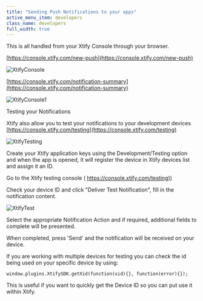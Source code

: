 ```yaml
---
title: "Sending Push Notifications to your apps"
active_menu_item: developers
class_name: developers
full_width: true
---
```



This is all handled from your Xtify Console through your browser.

[https://console.xtify.com/new-push](https://console.xtify.com/new-push)

![XtifyConsole](/img/docs/xtifyconsole.zoom59.png)

[https://console.xtify.com/notification-summary](https://console.xtify.com/notification-summary)

![XtifyConsole1](/img/docs/xtifyconsole1.zoom59.png)

Testing your Notifications

Xtify also allow you to test your notifications to your development devices [https://console.xtify.com/testing](https://console.xtify.com/testing)

![XtifyTesting](/img/docs/xtifytesting.zoom62.png)

Create your Xtify application keys using the Development/Testing option and when the app is opened, it will register the device in Xtify devices list and assign it an ID.

Go to the Xtify testing console ( [https://console.xtify.com/testing)](https://console.xtify.com/testing))

Check your device ID and click "Deliver Test Notification", fill in the notification content.

![XtifyTest](/img/docs/xtifytest.zoom64.png)

Select the appropriate Notification Action and if required, additional fields to complete will be presented.

When completed, press 'Send' and the notification will be received on your device.

If you are working with multiple devices for testing you can check the id being used on your specific device by using:

    window.plugins.XtifySDK.getXid(function(xid){}, function(error){});
   

This is useful if you want to quickly get the Device ID so you can put use it within Xtify.

